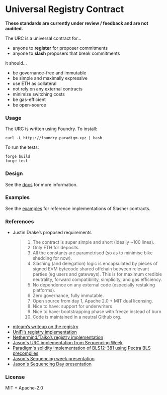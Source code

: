 # Universal Registry Contract

**These standards are currently under review / feedback and are not audited.**

The URC is a universal contract for… 
- anyone to **register** for proposer commitments
- anyone to **slash** proposers that break commitments

it should…
- be governance-free and immutable
- be simple and maximally expressive
- use ETH as collateral
- not rely on any external contracts
- minimize switching costs
- be gas-efficient
- be open-source


### Usage
The URC is written using Foundry. To install:
```
curl -L https://foundry.paradigm.xyz | bash
```

To run the tests:
```
forge build
forge test
```

### Design
See the [docs](./docs/overview.md) for more information.

### Examples
See the [examples](./example/README.md) for reference implementations of Slasher contracts.

### References
- Justin Drake’s proposed requirements
    > 1. The contract is super simple and short (ideally ~100 lines).
    > 2. Only ETH for deposits.
    > 3. All the constants are parametrised (so as to minimise bike shedding for now).
    > 4. Slashing (and delegation) logic is encapsulated by pieces of signed EVM bytecode shared offchain between relevant parties (eg users and gateways). This is for maximum credible neutrality, forward compatibility, simplicity, and gas efficiency.
    > 5. No dependence on any external code (especially restaking platforms).
    > 6. Zero governance, fully immutable.
    > 7. Open source from day 1, Apache 2.0 + MIT dual licensing.
    > 8. Nice to have: support for underwriters
    > 9. Nice to have: bootstrapping phase with freeze instead of burn
    > 10. Code is maintained in a neutral Github org.
- [mteam’s writeup on the registry](https://hackmd.io/@mteam/unfiedpreconfregistry)
- [UniFi’s registry implementation](https://github.com/PufferFinance/UniFi/blob/main/l1-contracts/src/UniFiAVSManager.sol)
- [Nethermind/Taiko’s registry implementation](https://github.com/NethermindEth/taiko-Preconf-AVS/)
- [Jason's URC implementation from Sequencing Week](https://github.com/PufferFinance/preconfs)
- [Paradigm's solidity implementation of BLS12-381 using Pectra BLS precompiles](https://github.com/paradigmxyz/forge-alphanet/blob/main/src/sign/BLS.sol)
- [Jason's Sequencing week presentation](https://docs.google.com/presentation/d/1-iuKIMwV9lxw4BBdhHL3_hWDysTWOWS-lWPpCmDvl6g/edit#slide=id.g3131bf307dc_0_67)
- [Jason's Sequencing Day presentation](https://docs.google.com/presentation/d/1aR1iY4bcRc3RApAt2xx1gV7DEqcEQZZd0rgMo3ozXC0/edit#slide=id.p)

### License
MIT + Apache-2.0